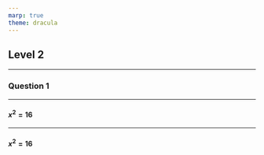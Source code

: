 ```yaml
---
marp: true
theme: dracula
---
```


<!-- _class: slide__chapter -->

## Level 2

---

<!-- _class: slide__section -->

### Question 1

---

<!-- _class: slide__example -->

#### $x^2 = 16$

---

<!-- _class: slide__algebra -->

#### $x^2 = 16$
